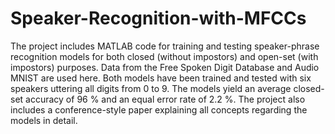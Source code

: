 # Speaker-Recognition-with-MFCCs

The project includes MATLAB code for training and testing speaker-phrase recognition models for both closed (without impostors) and open-set (with impostors) purposes. Data from the Free Spoken Digit Database and Audio MNIST are used here. Both models have been trained and tested with six speakers uttering all digits from 0 to 9. The models yield an average closed-set accuracy of 96 % and an equal error rate of 2.2 %. The project also includes a conference-style paper explaining all concepts regarding the models in detail. 
